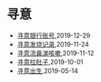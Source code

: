 # 寻意
* [寻意银行账号](/xunyi/xunyi-bank-account),2019-12-29
* [寻意发烧记录](/xunyi/2019/20191124-have-a-fever),2019-11-24
* [寻意流鼻涕咳嗽](/xunyi/2019/20191112-cold),2019-11-12
* [寻意拉肚子](/xunyi/2019/20191001-diarrhea),2019-10-01
* [寻意出生](/xunyi/2019/20190528-the-birth-of-xunyi),2019-05-14
